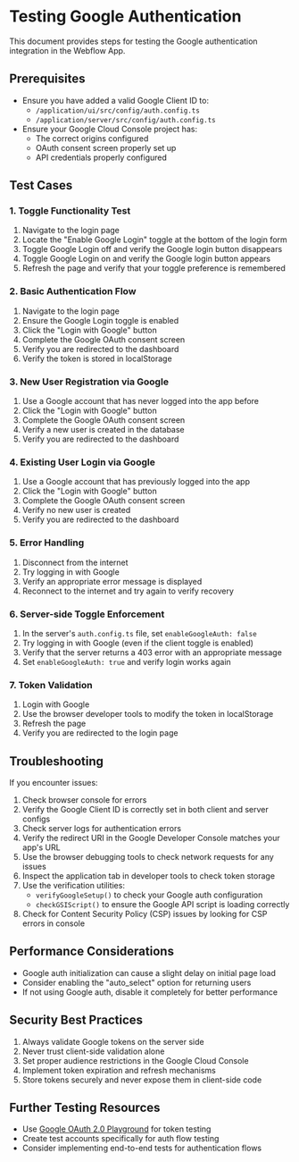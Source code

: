 # Testing Google Authentication

This document provides steps for testing the Google authentication integration in the Webflow App.

## Prerequisites

- Ensure you have added a valid Google Client ID to:
  - `/application/ui/src/config/auth.config.ts`
  - `/application/server/src/config/auth.config.ts`
- Ensure your Google Cloud Console project has:
  - The correct origins configured
  - OAuth consent screen properly set up
  - API credentials properly configured

## Test Cases

### 1. Toggle Functionality Test

1. Navigate to the login page
2. Locate the "Enable Google Login" toggle at the bottom of the login form
3. Toggle Google Login off and verify the Google login button disappears
4. Toggle Google Login on and verify the Google login button appears
5. Refresh the page and verify that your toggle preference is remembered

### 2. Basic Authentication Flow

1. Navigate to the login page
2. Ensure the Google Login toggle is enabled
3. Click the "Login with Google" button
4. Complete the Google OAuth consent screen
5. Verify you are redirected to the dashboard
6. Verify the token is stored in localStorage

### 3. New User Registration via Google

1. Use a Google account that has never logged into the app before
2. Click the "Login with Google" button
3. Complete the Google OAuth consent screen
4. Verify a new user is created in the database
5. Verify you are redirected to the dashboard

### 4. Existing User Login via Google

1. Use a Google account that has previously logged into the app
2. Click the "Login with Google" button
3. Complete the Google OAuth consent screen
4. Verify no new user is created
5. Verify you are redirected to the dashboard

### 5. Error Handling

1. Disconnect from the internet
2. Try logging in with Google
3. Verify an appropriate error message is displayed
4. Reconnect to the internet and try again to verify recovery

### 6. Server-side Toggle Enforcement

1. In the server's `auth.config.ts` file, set `enableGoogleAuth: false`
2. Try logging in with Google (even if the client toggle is enabled)
3. Verify that the server returns a 403 error with an appropriate message
4. Set `enableGoogleAuth: true` and verify login works again

### 7. Token Validation

1. Login with Google
2. Use the browser developer tools to modify the token in localStorage
3. Refresh the page
4. Verify you are redirected to the login page

## Troubleshooting

If you encounter issues:

1. Check browser console for errors
2. Verify the Google Client ID is correctly set in both client and server configs
3. Check server logs for authentication errors
4. Verify the redirect URI in the Google Developer Console matches your app's URL
5. Use the browser debugging tools to check network requests for any issues
6. Inspect the application tab in developer tools to check token storage
7. Use the verification utilities:
   - `verifyGoogleSetup()` to check your Google auth configuration
   - `checkGSIScript()` to ensure the Google API script is loading correctly
8. Check for Content Security Policy (CSP) issues by looking for CSP errors in console

## Performance Considerations

- Google auth initialization can cause a slight delay on initial page load
- Consider enabling the "auto_select" option for returning users
- If not using Google auth, disable it completely for better performance

## Security Best Practices

1. Always validate Google tokens on the server side
2. Never trust client-side validation alone
3. Set proper audience restrictions in the Google Cloud Console
4. Implement token expiration and refresh mechanisms
5. Store tokens securely and never expose them in client-side code

## Further Testing Resources

- Use [Google OAuth 2.0 Playground](https://developers.google.com/oauthplayground/) for token testing
- Create test accounts specifically for auth flow testing
- Consider implementing end-to-end tests for authentication flows
